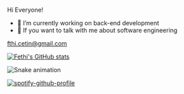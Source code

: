   Hi Everyone!

- 🔭 I’m currently working on back-end development
- 💬 If you want to talk with me about software engineering

fthi.cetin@gmail.com

[![Fethi's GitHub stats](https://github-readme-stats.vercel.app/api?username=Fthictn&show_icons=true&bg_color=0d1117&text_color=c9d1b3)](https://github.com/Fthictn/github-readme-stats)

![Snake animation](https://github.com/thepiyushmalhotra/thepiyushmalhotra/blob/output/github-contribution-grid-snake.svg)

[![spotify-github-profile](https://spotify-github-profile.vercel.app/api/view?uid=asd.opr&cover_image=true&theme=default&show_offline=false)](https://github.com/kittinan/spotify-github-profile)

